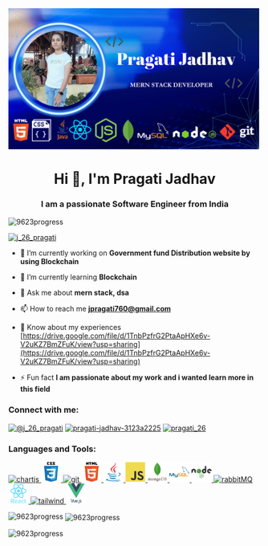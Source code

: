 <img src="./banner.png" width="500px" alt="banner"/>

<h1 align="center">Hi 👋, I'm Pragati Jadhav</h1>
<h3 align="center">I am a passionate Software Engineer from India</h3>

<p align="left"> <img src="https://komarev.com/ghpvc/?username=9623progress&label=Profile%20views&color=0e75b6&style=flat" alt="9623progress" /> </p>



<p align="left"> <a href="https://twitter.com/@j_26_pragati" target="blank"><img src="https://img.shields.io/twitter/follow/@j_26_pragati?logo=twitter&style=for-the-badge" alt="j_26_pragati" /></a> </p>

- 🔭 I’m currently working on **Government fund Distribution website by using Blockchain**

- 🌱 I’m currently learning **Blockchain**

- 💬 Ask me about **mern stack, dsa**

- 📫 How to reach me **jpragati760@gmail.com**

- 📄 Know about my experiences [https://drive.google.com/file/d/1TnbPzfrG2PtaApHXe6v-V2uKZ7BmZFuK/view?usp=sharing](https://drive.google.com/file/d/1TnbPzfrG2PtaApHXe6v-V2uKZ7BmZFuK/view?usp=sharing)

- ⚡ Fun fact **I am passionate about my work and i wanted learn more in this field**

<h3 align="left">Connect with me:</h3>
<p align="left">
<a href="https://twitter.com/@j_26_pragati" target="blank"><img align="center" src="https://raw.githubusercontent.com/rahuldkjain/github-profile-readme-generator/master/src/images/icons/Social/twitter.svg" alt="@j_26_pragati" height="30" width="40" /></a>
<a href="https://linkedin.com/in/pragati-jadhav-3123a2225" target="blank"><img align="center" src="https://raw.githubusercontent.com/rahuldkjain/github-profile-readme-generator/master/src/images/icons/Social/linked-in-alt.svg" alt="pragati-jadhav-3123a2225" height="30" width="40" /></a>
<a href="https://www.leetcode.com/pragati_26" target="blank"><img align="center" src="https://raw.githubusercontent.com/rahuldkjain/github-profile-readme-generator/master/src/images/icons/Social/leet-code.svg" alt="pragati_26" height="30" width="40" /></a>
</p>

<h3 align="left">Languages and Tools:</h3>
<p align="left"> <a href="https://www.chartjs.org" target="_blank" rel="noreferrer"> <img src="https://www.chartjs.org/media/logo-title.svg" alt="chartjs" width="40" height="40"/> </a> <a href="https://www.w3schools.com/css/" target="_blank" rel="noreferrer"> <img src="https://raw.githubusercontent.com/devicons/devicon/master/icons/css3/css3-original-wordmark.svg" alt="css3" width="40" height="40"/> </a> <a href="https://git-scm.com/" target="_blank" rel="noreferrer"> <img src="https://www.vectorlogo.zone/logos/git-scm/git-scm-icon.svg" alt="git" width="40" height="40"/> </a> <a href="https://www.w3.org/html/" target="_blank" rel="noreferrer"> <img src="https://raw.githubusercontent.com/devicons/devicon/master/icons/html5/html5-original-wordmark.svg" alt="html5" width="40" height="40"/> </a> <a href="https://www.java.com" target="_blank" rel="noreferrer"> <img src="https://raw.githubusercontent.com/devicons/devicon/master/icons/java/java-original.svg" alt="java" width="40" height="40"/> </a> <a href="https://developer.mozilla.org/en-US/docs/Web/JavaScript" target="_blank" rel="noreferrer"> <img src="https://raw.githubusercontent.com/devicons/devicon/master/icons/javascript/javascript-original.svg" alt="javascript" width="40" height="40"/> </a> <a href="https://www.mongodb.com/" target="_blank" rel="noreferrer"> <img src="https://raw.githubusercontent.com/devicons/devicon/master/icons/mongodb/mongodb-original-wordmark.svg" alt="mongodb" width="40" height="40"/> </a> <a href="https://www.mysql.com/" target="_blank" rel="noreferrer"> <img src="https://raw.githubusercontent.com/devicons/devicon/master/icons/mysql/mysql-original-wordmark.svg" alt="mysql" width="40" height="40"/> </a> <a href="https://nodejs.org" target="_blank" rel="noreferrer"> <img src="https://raw.githubusercontent.com/devicons/devicon/master/icons/nodejs/nodejs-original-wordmark.svg" alt="nodejs" width="40" height="40"/> </a> <a href="https://www.rabbitmq.com" target="_blank" rel="noreferrer"> <img src="https://www.vectorlogo.zone/logos/rabbitmq/rabbitmq-icon.svg" alt="rabbitMQ" width="40" height="40"/> </a> <a href="https://reactjs.org/" target="_blank" rel="noreferrer"> <img src="https://raw.githubusercontent.com/devicons/devicon/master/icons/react/react-original-wordmark.svg" alt="react" width="40" height="40"/> </a> <a href="https://tailwindcss.com/" target="_blank" rel="noreferrer"> <img src="https://www.vectorlogo.zone/logos/tailwindcss/tailwindcss-icon.svg" alt="tailwind" width="40" height="40"/> </a> <a href="https://vuejs.org/" target="_blank" rel="noreferrer"> <img src="https://raw.githubusercontent.com/devicons/devicon/master/icons/vuejs/vuejs-original-wordmark.svg" alt="vuejs" width="40" height="40"/> </a> </p>

<p><img align="left" src="https://github-readme-stats.vercel.app/api/top-langs?username=9623progress&show_icons=true&locale=en&layout=compact" alt="9623progress" /></p>

<p>&nbsp;<img align="center" src="https://github-readme-stats.vercel.app/api?username=9623progress&show_icons=true&locale=en" alt="9623progress" /></p>

<p><img align="center" src="https://github-readme-streak-stats.herokuapp.com/?user=9623progress&" alt="9623progress" /></p>
